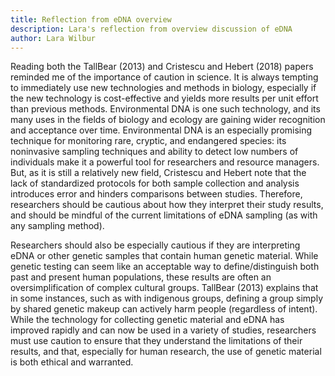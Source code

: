 ```yaml
---
title: Reflection from eDNA overview
description: Lara's reflection from overview discussion of eDNA
author: Lara Wilbur
---
```


Reading both the TallBear (2013) and Cristescu and Hebert (2018) papers reminded me of the importance of caution in science.  It is always tempting to immediately use new technologies and methods in biology, especially if the new technology is cost-effective and yields more results per unit effort than previous methods.  Environmental DNA is one such technology, and its many uses in the fields of biology and ecology are gaining wider recognition and acceptance over time.  Environmental DNA is an especially promising technique for monitoring rare, cryptic, and endangered species: its noninvasive sampling techniques and ability to detect low numbers of individuals make it a powerful tool for researchers and resource managers.  But, as it is still a relatively new field, Cristescu and Hebert note that the lack of standardized protocols for both sample collection and analysis introduces error and hinders comparisons between studies.  Therefore, researchers should be cautious about how they interpret their study results, and should be mindful of the current limitations of eDNA sampling (as with any sampling method).  

Researchers should also be especially cautious if they are interpreting eDNA or other genetic samples that contain human genetic material.  While genetic testing can seem like an acceptable way to define/distinguish both past and present human populations, these results are often an oversimplification of complex cultural groups.  TallBear (2013) explains that in some instances, such as with indigenous groups, defining a group simply by shared genetic makeup can actively harm people (regardless of intent).  While the technology for collecting genetic material and eDNA has improved rapidly and can now be used in a variety of studies, researchers must use caution to ensure that they understand the limitations of their results, and that, especially for human research, the use of genetic material is both ethical and warranted. 